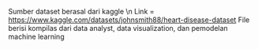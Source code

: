 Sumber dataset berasal dari kaggle \n
Link = https://www.kaggle.com/datasets/johnsmith88/heart-disease-dataset
File berisi kompilas dari data analyst, data visualization, dan pemodelan machine learning
